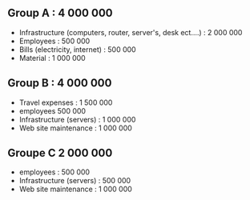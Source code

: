 

## Group A : 4 000 000
- Infrastructure (computers, router, server's, desk ect....) : 2 000 000
- Employees : 500 000
- Bills (electricity, internet)  : 500 000
- Material : 1 000 000

## Group B : 4 000 000
- Travel expenses : 1 500 000
- employees 500 000
- Infrastructure (servers) : 1 000 000
- Web site maintenance : 1 000 000

## Groupe C  2 000 000 
- employees :  500 000
- Infrastructure (servers) : 500 000
- Web site maintenance : 1 000 000
